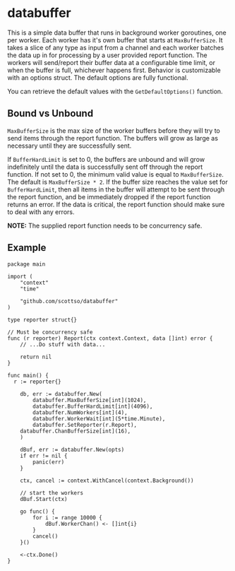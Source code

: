 # databuffer

This is a simple data buffer that runs in background worker goroutines, one per worker. Each worker has it's own buffer that starts at `MaxBufferSize`. It takes a slice of any type as input from a channel and each worker batches the data up in for processing by a user provided report function. The workers will send/report their buffer data at a configurable time limit, or when the buffer is full, whichever happens first. Behavior is customizable with an options struct. The default options are fully functional.

You can retrieve the default values with the `GetDefaultOptions()` function.

## Bound vs Unbound

`MaxBufferSize` is the max size of the worker buffers before they will try to send items through the report function. The buffers will grow as large as necessary until they are successfully sent.

If `BufferHardLimit` is set to 0, the buffers are unbound and will grow indefinitely until the data is successfully sent off through the report function. If not set to 0, the minimum valid value is equal to `MaxBufferSize`. The default is `MaxBufferSize * 2`. If the buffer size reaches the value set for `BufferHardLimit`, then all items in the buffer will attempt to be sent through the report function, and be immediately dropped if the report function returns an error. If the data is critical, the report function should make sure to deal with any errors.

**NOTE:** The supplied report function needs to be concurrency safe.

## Example

```golang
package main

import (
	"context"
	"time"

	"github.com/scottso/databuffer"
)

type reporter struct{}

// Must be concurrency safe
func (r reporter) Report(ctx context.Context, data []int) error {
	// ...Do stuff with data...

	return nil
}

func main() {
  r := reporter{}

	db, err := databuffer.New(
		databuffer.MaxBufferSize[int](1024),
		databuffer.BufferHardLimit[int](4096),
		databuffer.NumWorkers[int](4),
		databuffer.WorkerWait[int](5*time.Minute),
		databuffer.SetReporter(r.Report),
    databuffer.ChanBufferSize[int](16),
	)

	dBuf, err := databuffer.New(opts)
	if err != nil {
		panic(err)
	}

	ctx, cancel := context.WithCancel(context.Background())

	// start the workers
	dBuf.Start(ctx)

	go func() {
		for i := range 10000 {
			dBuf.WorkerChan() <- []int{i}
		}
		cancel()
	}()

	<-ctx.Done()
}
```
